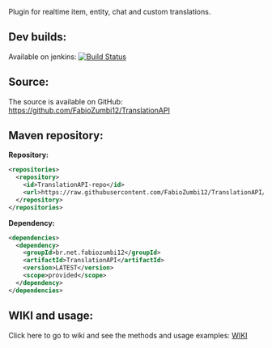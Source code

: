 Plugin for realtime item, entity, chat and custom translations.

## Dev builds: 
Available on jenkins: [![Build Status](http://host.areaz12server.net.br:8080/buildStatus/icon?job=TranslationAPI)](http://host.areaz12server.net.br:8080/job/TranslationAPI/)

## Source:
The source is available on GitHub: https://github.com/FabioZumbi12/TranslationAPI

## Maven repository:
**Repository:**  
```xml
<repositories>  
  <repository>  
    <id>TranslationAPI-repo</id>  
    <url>https://raw.githubusercontent.com/FabioZumbi12/TranslationAPI/mvn-repo/</url>  
  </repository>  
</repositories>  
```

**Dependency:**  
```xml
<dependencies>  
  <dependency>  
    <groupId>br.net.fabiozumbi12</groupId>  
    <artifactId>TranslationAPI</artifactId>  
    <version>LATEST</version>  
    <scope>provided</scope>  
  </dependency>   
</dependencies> 
```
## WIKI and usage:

Click here to go to wiki and see the methods and usage examples: [WIKI](https://github.com/FabioZumbi12/TranslationAPI/wiki)